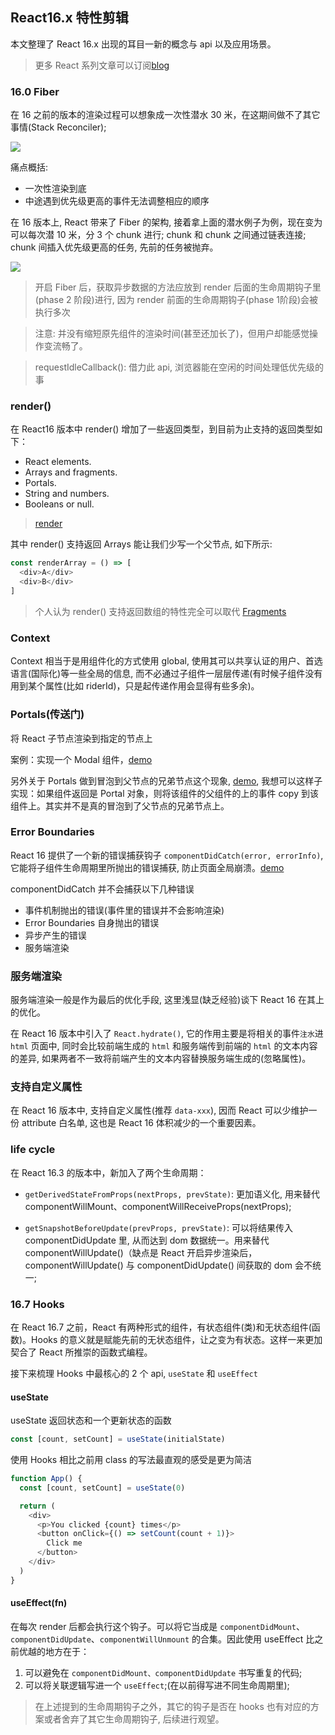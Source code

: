 ## React16.x 特性剪辑

本文整理了 React 16.x 出现的耳目一新的概念与 api 以及应用场景。

> 更多 React 系列文章可以订阅[blog](https://github.com/MuYunyun/blog)

### 16.0 Fiber

在 16 之前的版本的渲染过程可以想象成一次性潜水 30 米，在这期间做不了其它事情(Stack Reconciler);

![](http://phrd9aiu0.bkt.clouddn.com/39db8e34ec1ce048695c3bde132a739e.jpg-200)

痛点概括:

* 一次性渲染到底
* 中途遇到优先级更高的事件无法调整相应的顺序

在 16 版本上, React 带来了 Fiber 的架构, 接着拿上面的潜水例子为例，现在变为可以每次潜 10 米，分 3 个 chunk 进行; chunk 和 chunk 之间通过链表连接; chunk 间插入优先级更高的任务, 先前的任务被抛弃。

![](http://phrd9aiu0.bkt.clouddn.com/02a6b5ac36b12b3c676157ef3985fe4a.jpg-200)

> 开启 Fiber 后，获取异步数据的方法应放到 render 后面的生命周期钩子里(phase 2 阶段)进行, 因为 render 前面的生命周期钩子(phase 1阶段)会被执行多次

> 注意: 并没有缩短原先组件的渲染时间(甚至还加长了)，但用户却能感觉操作变流畅了。

> requestIdleCallback(): 借力此 api, 浏览器能在空闲的时间处理低优先级的事

### render()

在 React16 版本中 render() 增加了一些返回类型，到目前为止支持的返回类型如下：

* React elements.
* Arrays and fragments.
* Portals.
* String and numbers.
* Booleans or null.

> [render](https://reactjs.org/docs/react-component.html#render)

其中 render() 支持返回 Arrays 能让我们少写一个父节点, 如下所示:

```js
const renderArray = () => [
  <div>A</div>
  <div>B</div>
]
```

> 个人认为 render() 支持返回数组的特性完全可以取代 [Fragments](https://reactjs.org/docs/fragments.html)

### Context

Context 相当于是用组件化的方式使用 global, 使用其可以共享认证的用户、首选语言(国际化)等一些全局的信息, 而不必通过子组件一层层传递(有时候子组件没有用到某个属性(比如 riderId)，只是起传递作用会显得有些多余)。

### Portals(传送门)

将 React 子节点渲染到指定的节点上

案例：实现一个 Modal 组件，[demo](https://codepen.io/gaearon/pen/yzMaBd)

另外关于 Portals 做到冒泡到父节点的兄弟节点这个现象, [demo](https://codepen.io/gaearon/pen/jGBWpE), 我想可以这样子实现：如果组件返回是 Portal 对象，则将该组件的父组件的上的事件 copy 到该组件上。其实并不是真的冒泡到了父节点的兄弟节点上。

### Error Boundaries

React 16 提供了一个新的错误捕获钩子 `componentDidCatch(error, errorInfo)`, 它能将子组件生命周期里所抛出的错误捕获, 防止页面全局崩溃。[demo](https://codepen.io/gaearon/pen/wqvxGa?editors=0010)

componentDidCatch 并不会捕获以下几种错误

* 事件机制抛出的错误(事件里的错误并不会影响渲染)
* Error Boundaries 自身抛出的错误
* 异步产生的错误
* 服务端渲染

### 服务端渲染

服务端渲染一般是作为最后的优化手段, 这里浅显(缺乏经验)谈下 React 16 在其上的优化。

在 React 16 版本中引入了 `React.hydrate()`, 它的作用主要是将相关的事件`注水`进 `html` 页面中, 同时会比较前端生成的 `html` 和服务端传到前端的 `html` 的文本内容的差异, 如果两者不一致将前端产生的文本内容替换服务端生成的(忽略属性)。

### 支持自定义属性

在 React 16 版本中, 支持自定义属性(推荐 `data-xxx`), 因而 React 可以少维护一份 attribute 白名单, 这也是 React 16 体积减少的一个重要因素。

### life cycle

在 React 16.3 的版本中，新加入了两个生命周期：

* `getDerivedStateFromProps(nextProps, prevState)`: 更加语义化, 用来替代 componentWillMount、componentWillReceiveProps(nextProps);

* `getSnapshotBeforeUpdate(prevProps, prevState)`: 可以将结果传入 componentDidUpdate 里, 从而达到 dom 数据统一。用来替代 componentWillUpdate()（缺点是 React 开启异步渲染后，componentWillUpdate() 与 componentDidUpdate() 间获取的 dom 会不统一;

### 16.7 Hooks

在 React 16.7 之前，React 有两种形式的组件，有状态组件(类)和无状态组件(函数)。Hooks 的意义就是赋能先前的无状态组件，让之变为有状态。这样一来更加契合了 React 所推崇的函数式编程。

接下来梳理 Hooks 中最核心的 2 个 api, `useState` 和 `useEffect`

#### useState

useState 返回状态和一个更新状态的函数

```js
const [count, setCount] = useState(initialState)
```

使用 Hooks 相比之前用 class 的写法最直观的感受是更为简洁

```js
function App() {
  const [count, setCount] = useState(0)

  return (
    <div>
      <p>You clicked {count} times</p>
      <button onClick={() => setCount(count + 1)}>
        Click me
      </button>
    </div>
  )
}
```

#### useEffect(fn)

在每次 render 后都会执行这个钩子。可以将它当成是 `componentDidMount`、`componentDidUpdate`、`componentWillUnmount` 的合集。因此使用 useEffect 比之前优越的地方在于：

1. 可以避免在 `componentDidMount、componentDidUpdate` 书写重复的代码;
2. 可以将关联逻辑写进一个 `useEffect`;(在以前得写进不同生命周期里);

> 在上述提到的生命周期钩子之外，其它的钩子是否在 hooks 也有对应的方案或者舍弃了其它生命周期钩子, 后续进行观望。
